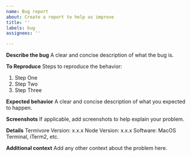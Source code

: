 ```yaml
---
name: Bug report
about: Create a report to help us improve
title: ''
labels: bug
assignees: ''

---
```


**Describe the bug**
A clear and concise description of what the bug is.

**To Reproduce**
Steps to reproduce the behavior:
1. Step One
2. Step Two
3. Step Three

**Expected behavior**
A clear and concise description of what you expected to happen.

**Screenshots**
If applicable, add screenshots to help explain your problem.

**Details**
Termivore Version: x.x.x
Node Version: x.x.x
Software: MacOS Terminal, iTerm2, etc.

**Additional context**
Add any other context about the problem here.
